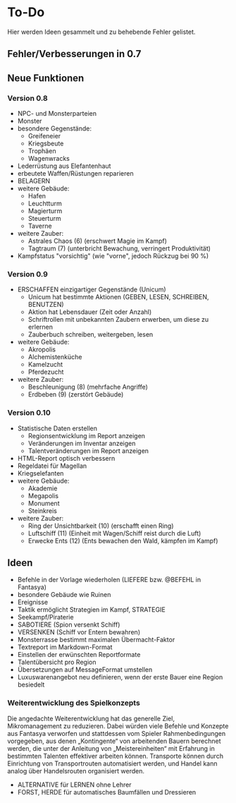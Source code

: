 # To-Do

Hier werden Ideen gesammelt und zu behebende Fehler gelistet.

## Fehler/Verbesserungen in 0.7


## Neue Funktionen

### Version 0.8

- NPC- und Monsterparteien
- Monster
- besondere Gegenstände:
  - Greifeneier
  - Kriegsbeute
  - Trophäen
  - Wagenwracks
- Lederrüstung aus Elefantenhaut
- erbeutete Waffen/Rüstungen reparieren
- BELAGERN
- weitere Gebäude:
  - Hafen
  - Leuchtturm
  - Magierturm
  - Steuerturm
  - Taverne
- weitere Zauber:
  - Astrales Chaos (6) (erschwert Magie im Kampf)
  - Tagtraum (7) (unterbricht Bewachung, verringert Produktivität)
- Kampfstatus "vorsichtig" (wie "vorne", jedoch Rückzug bei 90 %)

### Version 0.9

- ERSCHAFFEN einzigartiger Gegenstände (Unicum)
  - Unicum hat bestimmte Aktionen (GEBEN, LESEN, SCHREIBEN, BENUTZEN)
  - Aktion hat Lebensdauer (Zeit oder Anzahl)
  - Schriftrollen mit unbekannten Zaubern erwerben, um diese zu erlernen
  - Zauberbuch schreiben, weitergeben, lesen
- weitere Gebäude:
  - Akropolis
  - Alchemistenküche
  - Kamelzucht
  - Pferdezucht
- weitere Zauber:
  - Beschleunigung (8) (mehrfache Angriffe)
  - Erdbeben (9) (zerstört Gebäude)

### Version 0.10

- Statistische Daten erstellen
  - Regionsentwicklung im Report anzeigen
  - Veränderungen im Inventar anzeigen
  - Talentveränderungen im Report anzeigen
- HTML-Report optisch verbessern
- Regeldatei für Magellan
- Kriegselefanten
- weitere Gebäude:
  - Akademie
  - Megapolis
  - Monument
  - Steinkreis
- weitere Zauber:
  - Ring der Unsichtbarkeit (10) (erschafft einen Ring)
  - Luftschiff (11) (Einheit mit Wagen/Schiff reist durch die Luft)
  - Erwecke Ents (12) (Ents bewachen den Wald, kämpfen im Kampf)

## Ideen

- Befehle in der Vorlage wiederholen (LIEFERE bzw. @BEFEHL in Fantasya)
- besondere Gebäude wie Ruinen
- Ereignisse
- Taktik ermöglicht Strategien im Kampf, STRATEGIE
- Seekampf/Piraterie
- SABOTIERE (Spion versenkt Schiff)
- VERSENKEN (Schiff vor Entern bewahren)
- Monsterrasse bestimmt maximalen Übermacht-Faktor
- Textreport im Markdown-Format
- Einstellen der erwünschten Reportformate
- Talentübersicht pro Region
- Übersetzungen auf MessageFormat umstellen
- Luxuswarenangebot neu definieren, wenn der erste Bauer eine Region besiedelt

### Weiterentwicklung des Spielkonzepts

Die angedachte Weiterentwicklung hat das generelle Ziel, Mikromanagement zu
reduzieren. Dabei würden viele Befehle und Konzepte aus Fantasya verworfen und
stattdessen vom Spieler Rahmenbedingungen vorgegeben, aus denen „Kontingente“
von arbeitenden Bauern berechnet werden, die unter der Anleitung von
„Meistereinheiten“ mit Erfahrung in bestimmten Talenten effektiver arbeiten
können. Transporte können durch Einrichtung von Transportrouten automatisiert
werden, und Handel kann analog über Handelsrouten organisiert werden.

- ALTERNATIVE für LERNEN ohne Lehrer
- FORST, HERDE für automatisches Baumfällen und Dressieren
